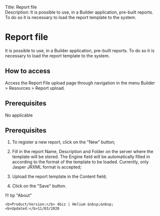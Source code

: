 Title: Report file  
Description: It is possible to use, in a Builder application, pre-built reports. To do so it is necessary to load the report template to the system. 
# Report file  

It is possible to use, in a Builder application, pre-built reports. To do so it is necessary to load the report template to the system.

## How to access

Access the Report File upload page through navigation in the menu Builder > Resources > Report upload.

## Prerequisites 

No applicable  

## Prerequisites

1.	To register a new report, click on the "New” button;

2.	Fill in the report Name, Description and Folder on the server where the template will be stored. The Engine field will be automatically filled in according to the format of the template to be loaded. Currently, only Jasper JRXML format is accepted;

3.	Upload the report template in the Content field;

4.	Click on the "Save" button.


!!! tip "About"

    <b>Product/Version:</b> 4biz | Helium &nbsp;&nbsp;
    <b>Updated:</b>11/03/2020  
